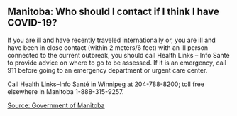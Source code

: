 ## Manitoba: Who should I contact if I think I have COVID-19?

If you are ill and have recently traveled internationally or, you are ill and have been in close contact (within 2 meters/6 feet) with an ill person connected to the current outbreak, you should call Health Links – Info Santé to provide advice on where to go to be assessed. If it is an emergency, call 911 before going to an emergency department or urgent care center.

Call Health Links–Info Santé in Winnipeg at 204-788-8200; toll free elsewhere in Manitoba 1-888-315-9257.

[Source: Government of Manitoba](https://www.gov.mb.ca/health/coronavirus/public.html#19)
